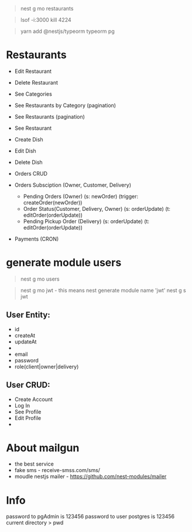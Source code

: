 >nest g mo restaurants

>lsof -i:3000
>kill 4224

>yarn add @nestjs/typeorm typeorm pg

# Restaurants
- Edit Restaurant
- Delete Restaurant

- See Categories
- See Restaurants by Category (pagination)
- See Restaurants (pagination)
- See Restaurant

- Create Dish
- Edit Dish
- Delete Dish

- Orders CRUD
- Orders Subsciption (Owner, Customer, Delivery)
  - Pending Orders (Owner) (s: newOrder) (trigger: createOrder(newOrder))
  - Order Status(Customer, Delivery, Owner) (s: orderUpdate)  (t: editOrder(orderUpdate))
  - Pending Pickup Order (Delivery) (s: orderUpdate) (t: editOrder(orderUpdate))

- Payments (CRON)

# generate module users
>nest g mo users

>nest g mo jwt - this means nest generate module name 'jwt'
>nest g s jwt

## User Entity:
- id
- createAt
- updateAt
- 
- email
- password
- role(client|owner|delivery)

## User CRUD:

- Create Account
- Log In
- See Profile
- Edit Profile
- 

# About mailgun
- the best service
- fake sms - receive-smss.com/sms/
- moudle nestjs mailer - https://github.com/nest-modules/mailer



# Info
password to pgAdmin is 123456
password to user postgres is 123456
current directory > pwd